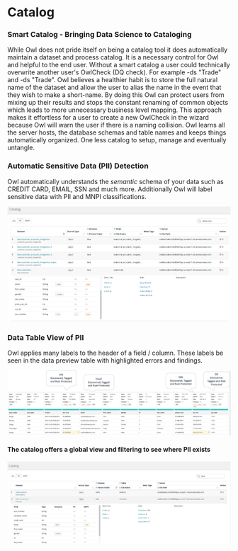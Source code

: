 # Catalog

### Smart Catalog - Bringing Data Science to Cataloging

While Owl does not pride itself on being a catalog tool it does automatically maintain a dataset and process catalog.  It is a necessary control for Owl and helpful to the end user.  Without a smart catalog a user could technically overwrite another user's OwlCheck (DQ check).  For example -ds "Trade" and -ds "Trade".  Owl believes a healthier habit is to store the full natural name of the dataset and allow the user to alias the name in the event that they wish to make a short-name.  By doing this Owl can protect users from mixing up their results and stops the constant renaming of common objects which leads to more unnecessary business level mapping.  This approach makes it effortless for a user to create a new OwlCheck in the wizard because Owl will warn the user if there is a naming collision.  Owl learns all the server hosts, the database schemas and table names and keeps things automatically organized.  One less catalog to setup, manage and eventually untangle.  

### Automatic Sensitive Data (PII) Detection

Owl automatically understands the _semantic_ schema of your data such as CREDIT CARD, EMAIL, SSN and much more.  Additionally Owl will label sensitive data with PII and MNPI classifications.

![](../.gitbook/assets/owl-catalog-pii.png)

### Data Table View of PII

Owl applies many labels to the header of a field / column.  These labels be seen in the data preview table with highlighted errors and findings. 

![](../.gitbook/assets/owl-pii.png)

#### The catalog offers a global view and filtering to see where PII exists

![ You can also view globally via the catalog to see PII exists](../.gitbook/assets/screen-shot-2019-11-04-at-2.10.11-pm-1.png)
